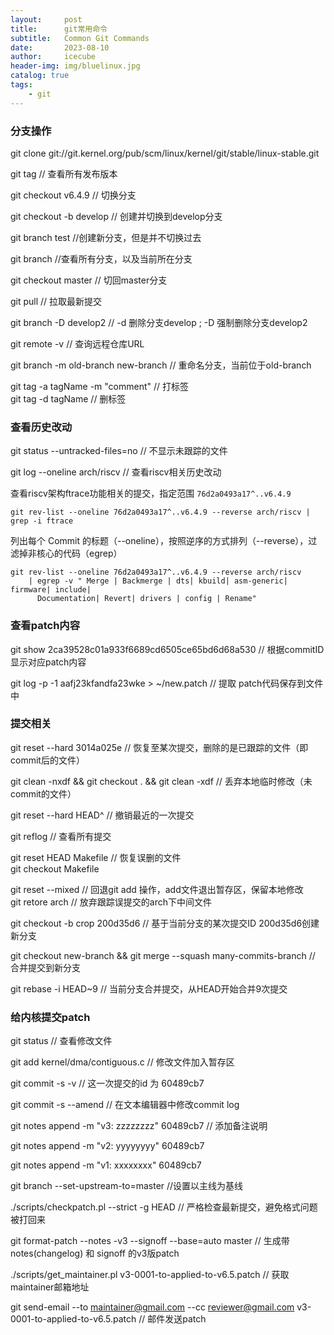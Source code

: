 ```yaml
---
layout:     post
title:      git常用命令
subtitle:   Common Git Commands
date:       2023-08-10
author:     icecube
header-img: img/bluelinux.jpg
catalog: true
tags:
    - git
---
```


### 分支操作
git clone git://git.kernel.org/pub/scm/linux/kernel/git/stable/linux-stable.git

git tag     // 查看所有发布版本

git checkout v6.4.9    // 切换分支

git checkout -b develop   // 创建并切换到develop分支

git branch test //创建新分支，但是并不切换过去

git branch  //查看所有分支，以及当前所在分支

git checkout master // 切回master分支  

git pull    // 拉取最新提交

git branch -D develop2   // -d 删除分支develop ; -D 强制删除分支develop2

git remote -v    // 查询远程仓库URL  

git branch -m old-branch new-branch  // 重命名分支，当前位于old-branch

git tag -a tagName -m "comment"   // 打标签  
git tag -d tagName                // 删标签  

### 查看历史改动
git status --untracked-files=no   // 不显示未跟踪的文件

git log --oneline arch/riscv       // 查看riscv相关历史改动  

查看riscv架构ftrace功能相关的提交，指定范围 `76d2a0493a17^..v6.4.9`  
```
git rev-list --oneline 76d2a0493a17^..v6.4.9 --reverse arch/riscv | grep -i ftrace  
```

列出每个 Commit 的标题（--oneline），按照逆序的方式排列（--reverse），过滤掉非核心的代码（egrep）   
```
git rev-list --oneline 76d2a0493a17^..v6.4.9 --reverse arch/riscv
    | egrep -v " Merge | Backmerge | dts| kbuild| asm-generic| firmware| include|  
      Documentation| Revert| drivers | config | Rename"
```

### 查看patch内容
git show 2ca39528c01a933f6689cd6505ce65bd6d68a530    // 根据commitID显示对应patch内容

git log -p -1 aafj23kfandfa23wke > ~/new.patch  // 提取 patch代码保存到文件中

### 提交相关
git reset --hard 3014a025e     // 恢复至某次提交，删除的是已跟踪的文件（即commit后的文件）

git clean -nxdf && git checkout . && git clean -xdf  // 丢弃本地临时修改（未commit的文件）

git reset --hard HEAD^     // 撤销最近的一次提交

git reflog      // 查看所有提交  

git reset HEAD Makefile    // 恢复误删的文件    
git checkout Makefile

git reset --mixed // 回退git add 操作，add文件退出暂存区，保留本地修改  
git retore arch // 放弃跟踪误提交的arch下中间文件  

git checkout -b crop  200d35d6 // 基于当前分支的某次提交ID 200d35d6创建新分支  

git checkout new-branch && git merge --squash many-commits-branch // 合并提交到新分支

git rebase -i HEAD~9  // 当前分支合并提交，从HEAD开始合并9次提交

### 给内核提交patch
git status   // 查看修改文件

git add kernel/dma/contiguous.c    // 修改文件加入暂存区

git commit -s -v        // 这一次提交的id 为 60489cb7

git commit -s --amend     // 在文本编辑器中修改commit log

git notes append -m "v3: zzzzzzzz" 60489cb7   // 添加备注说明

git notes append -m "v2: yyyyyyyy" 60489cb7

git notes append -m "v1: xxxxxxxx" 60489cb7

git branch --set-upstream-to=master      //设置以主线为基线

./scripts/checkpatch.pl --strict -g HEAD    // 严格检查最新提交，避免格式问题被打回来

git format-patch --notes -v3 --signoff --base=auto master  // 生成带 notes(changelog) 和 signoff 的v3版patch

./scripts/get_maintainer.pl v3-0001-to-applied-to-v6.5.patch   // 获取maintainer邮箱地址

git send-email --to maintainer@gmail.com --cc reviewer@gmail.com v3-0001-to-applied-to-v6.5.patch   // 邮件发送patch
